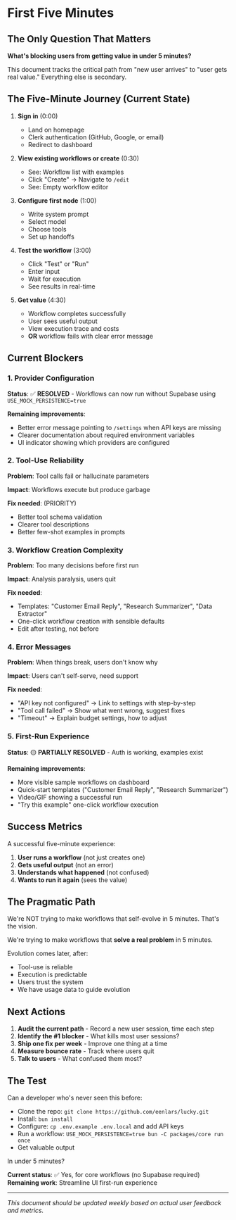 # First Five Minutes

## The Only Question That Matters

**What's blocking users from getting value in under 5 minutes?**

This document tracks the critical path from "new user arrives" to "user gets real value." Everything else is secondary.

## The Five-Minute Journey (Current State)

1. **Sign in** (0:00)
   - Land on homepage
   - Clerk authentication (GitHub, Google, or email)
   - Redirect to dashboard

2. **View existing workflows or create** (0:30)
   - See: Workflow list with examples
   - Click "Create" → Navigate to `/edit`
   - See: Empty workflow editor

3. **Configure first node** (1:00)
   - Write system prompt
   - Select model
   - Choose tools
   - Set up handoffs

4. **Test the workflow** (3:00)
   - Click "Test" or "Run"
   - Enter input
   - Wait for execution
   - See results in real-time

5. **Get value** (4:30)
   - Workflow completes successfully
   - User sees useful output
   - View execution trace and costs
   - **OR** workflow fails with clear error message

## Current Blockers

### 1. Provider Configuration
**Status**: ✅ **RESOLVED** - Workflows can now run without Supabase using `USE_MOCK_PERSISTENCE=true`

**Remaining improvements**:
- Better error message pointing to `/settings` when API keys are missing
- Clearer documentation about required environment variables
- UI indicator showing which providers are configured

### 2. Tool-Use Reliability
**Problem**: Tool calls fail or hallucinate parameters

**Impact**: Workflows execute but produce garbage

**Fix needed**: (PRIORITY)
- Better tool schema validation
- Clearer tool descriptions
- Better few-shot examples in prompts

### 3. Workflow Creation Complexity
**Problem**: Too many decisions before first run

**Impact**: Analysis paralysis, users quit

**Fix needed**:
- Templates: "Customer Email Reply", "Research Summarizer", "Data Extractor"
- One-click workflow creation with sensible defaults
- Edit after testing, not before

### 4. Error Messages
**Problem**: When things break, users don't know why

**Impact**: Users can't self-serve, need support

**Fix needed**:
- "API key not configured" → Link to settings with step-by-step
- "Tool call failed" → Show what went wrong, suggest fixes
- "Timeout" → Explain budget settings, how to adjust

### 5. First-Run Experience
**Status**: 🟡 **PARTIALLY RESOLVED** - Auth is working, examples exist

**Remaining improvements**:
- More visible sample workflows on dashboard
- Quick-start templates ("Customer Email Reply", "Research Summarizer")
- Video/GIF showing a successful run
- "Try this example" one-click workflow execution

## Success Metrics

A successful five-minute experience:

1. **User runs a workflow** (not just creates one)
2. **Gets useful output** (not an error)
3. **Understands what happened** (not confused)
4. **Wants to run it again** (sees the value)

## The Pragmatic Path

We're NOT trying to make workflows that self-evolve in 5 minutes. That's the vision.

We're trying to make workflows that **solve a real problem** in 5 minutes.

Evolution comes later, after:
- Tool-use is reliable
- Execution is predictable
- Users trust the system
- We have usage data to guide evolution

## Next Actions

1. **Audit the current path** - Record a new user session, time each step
2. **Identify the #1 blocker** - What kills most user sessions?
3. **Ship one fix per week** - Improve one thing at a time
4. **Measure bounce rate** - Track where users quit
5. **Talk to users** - What confused them most?

## The Test

Can a developer who's never seen this before:
- Clone the repo: `git clone https://github.com/eenlars/lucky.git`
- Install: `bun install`
- Configure: `cp .env.example .env.local` and add API keys
- Run a workflow: `USE_MOCK_PERSISTENCE=true bun -C packages/core run once`
- Get valuable output

In under 5 minutes?

**Current status**: ✅ Yes, for core workflows (no Supabase required)
**Remaining work**: Streamline UI first-run experience

---

*This document should be updated weekly based on actual user feedback and metrics.*
